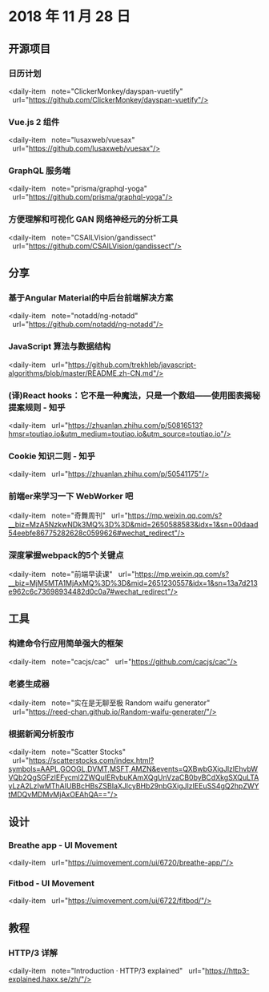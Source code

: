 # 2018 年 11 月 28 日

## 开源项目

### 日历计划

<daily-item
  note="ClickerMonkey/dayspan-vuetify"
  url="https://github.com/ClickerMonkey/dayspan-vuetify"/>

### Vue.js 2 组件

<daily-item
  note="lusaxweb/vuesax"
  url="https://github.com/lusaxweb/vuesax"/>

### GraphQL 服务端

<daily-item
  note="prisma/graphql-yoga"
  url="https://github.com/prisma/graphql-yoga"/>

### 方便理解和可视化 GAN 网络神经元的分析工具

<daily-item
  note="CSAILVision/gandissect"
  url="https://github.com/CSAILVision/gandissect"/>

## 分享

### 基于Angular Material的中后台前端解决方案

<daily-item
  note="notadd/ng-notadd"
  url="https://github.com/notadd/ng-notadd"/>

### JavaScript 算法与数据结构

<daily-item
  url="https://github.com/trekhleb/javascript-algorithms/blob/master/README.zh-CN.md"/>

### (译)React hooks：它不是一种魔法，只是一个数组——使用图表揭秘提案规则 - 知乎

<daily-item
  url="https://zhuanlan.zhihu.com/p/50816513?hmsr=toutiao.io&utm_medium=toutiao.io&utm_source=toutiao.io"/>

### Cookie 知识二则 - 知乎

<daily-item
  url="https://zhuanlan.zhihu.com/p/50541175"/>

### 前端er来学习一下 WebWorker 吧

<daily-item
  note="奇舞周刊"
  url="https://mp.weixin.qq.com/s?__biz=MzA5NzkwNDk3MQ%3D%3D&mid=2650588583&idx=1&sn=00daad54eebfe86775282628c0599626#wechat_redirect"/>

### 深度掌握webpack的5个关键点

<daily-item
  note="前端早读课"
  url="https://mp.weixin.qq.com/s?__biz=MjM5MTA1MjAxMQ%3D%3D&mid=2651230557&idx=1&sn=13a7d213e962c6c73698934482d0c0a7#wechat_redirect"/>

## 工具

### 构建命令行应用简单强大的框架

<daily-item
  note="cacjs/cac"
  url="https://github.com/cacjs/cac"/>

### 老婆生成器

<daily-item
  note="实在是无聊至极 Random waifu generator"
  url="https://reed-chan.github.io/Random-waifu-generater/"/>

### 根据新闻分析股市

<daily-item
  note="Scatter Stocks"
  url="https://scatterstocks.com/index.html?symbols=AAPL,GOOGL,DVMT,MSFT,AMZN&events=QXBwbGXigJlzIEhvbWVQb2QgSGFzIEFycml2ZWQuIERvbuKAmXQgUnVzaCB0byBCdXkgSXQuLTAyLzA2LzIwMThAIUBBcHBsZSBIaXJlcyBHb29nbGXigJlzIEEuSS4gQ2hpZWYtMDQvMDMvMjAxOEAhQA=="/>

## 设计

### Breathe app - UI Movement

<daily-item
  url="https://uimovement.com/ui/6720/breathe-app/"/>

### Fitbod - UI Movement

<daily-item
  url="https://uimovement.com/ui/6722/fitbod/"/>

## 教程

### HTTP/3 详解

<daily-item
  note="Introduction · HTTP/3 explained"
  url="https://http3-explained.haxx.se/zh/"/>